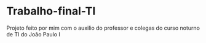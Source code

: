# Trabalho-final-TI
Projeto feito por mim com o auxilio do professor e colegas do curso noturno de TI do João Paulo I
